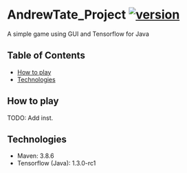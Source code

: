 # AndrewTate_Project [![version](https://img.shields.io/badge/version-0.6.9-green.svg)](https://semver.org)
A simple game using GUI and Tensorflow for Java

## Table of Contents
* [How to play](#how-to-play)
* [Technologies](#technologies)

## How to play
TODO: Add inst.

## Technologies
* Maven: 3.8.6
* Tensorflow (Java): 1.3.0-rc1 

